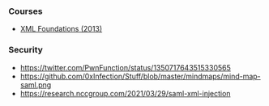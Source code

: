 ### Courses

- [XML Foundations (2013)](http://dret.net/lectures/xml-fall13)

### Security

- https://twitter.com/PwnFunction/status/1350717643515330565
- https://github.com/0xInfection/Stuff/blob/master/mindmaps/mind-map-saml.png
- https://research.nccgroup.com/2021/03/29/saml-xml-injection
